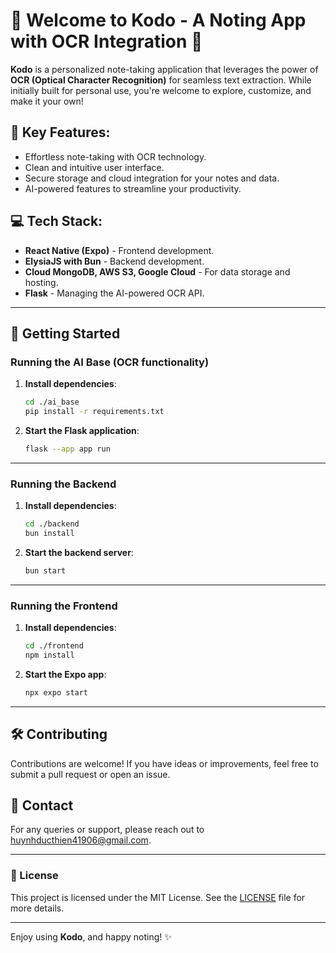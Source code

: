 # 🎉 Welcome to **Kodo** - A Noting App with OCR Integration 👋

**Kodo** is a personalized note-taking application that leverages the power of **OCR (Optical Character Recognition)** for seamless text extraction. While initially built for personal use, you're welcome to explore, customize, and make it your own!

## 🌟 Key Features:
- Effortless note-taking with OCR technology.
- Clean and intuitive user interface.
- Secure storage and cloud integration for your notes and data.
- AI-powered features to streamline your productivity.

## 💻 Tech Stack:
- **React Native (Expo)** - Frontend development.
- **ElysiaJS with Bun** - Backend development.
- **Cloud MongoDB, AWS S3, Google Cloud** - For data storage and hosting.
- **Flask** - Managing the AI-powered OCR API.

---

## 🚀 Getting Started

### Running the AI Base (OCR functionality)

1. **Install dependencies**:
    ```bash
    cd ./ai_base
    pip install -r requirements.txt
    ```

2. **Start the Flask application**:
    ```bash
    flask --app app run
    ```

---

### Running the Backend

1. **Install dependencies**:
    ```bash
    cd ./backend
    bun install
    ```

2. **Start the backend server**:
    ```bash
    bun start
    ```

---

### Running the Frontend

1. **Install dependencies**:
    ```bash
    cd ./frontend
    npm install
    ```

2. **Start the Expo app**:
    ```bash
    npx expo start
    ```

---

## 🛠️ Contributing

Contributions are welcome! If you have ideas or improvements, feel free to submit a pull request or open an issue.

## 📧 Contact

For any queries or support, please reach out to [huynhducthien41906@gmail.com](mailto:huynhducthien41906@gmail.com).

---

### 📝 License

This project is licensed under the MIT License. See the [LICENSE](./LICENSE) file for more details.

---

Enjoy using **Kodo**, and happy noting! ✨
